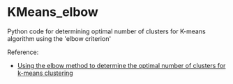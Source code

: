 # KMeans_elbow
Python code for determining optimal number of clusters for K-means algorithm using the 'elbow criterion'

Reference:
- [Using the elbow method to determine the optimal number of clusters for k-means clustering](https://bl.ocks.org/rpgove/0060ff3b656618e9136b)
